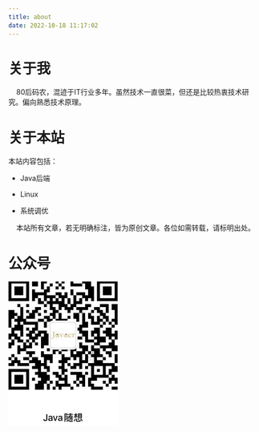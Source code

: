 ```yaml
---
title: about
date: 2022-10-18 11:17:02
---
```


# 关于我

    80后码农，混迹于IT行业多年。虽然技术一直很菜，但还是比较热衷技术研究。偏向熟悉技术原理。



# 关于本站

本站内容包括：

- Java后端

- Linux

- 系统调优

    本站所有文章，若无明确标注，皆为原创文章。各位如需转载，请标明出处。



# 公众号

![](./imgs/javaer.jpg)
